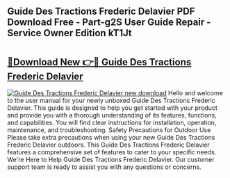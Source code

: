 ## Guide Des Tractions Frederic Delavier PDF Download Free - Part-g2S User Guide Repair - Service Owner Edition kT1Jt

# <h2><a href="http://bc77648.oget.top/?id=Guide+Des+Tractions+Frederic+Delavier">🔗Download New 👉🔴 Guide Des Tractions Frederic Delavier</a></h2>

[![Guide Des Tractions Frederic Delavier new download](https://i.imgur.com/5g1atiW.png)](http://bc77648.oget.top/?id=Guide+Des+Tractions+Frederic+Delavier)
Hello and welcome to the user manual for your newly unboxed Guide Des Tractions Frederic Delavier. This guide is designed to help you get started with your product and provide you with a thorough understanding of its features, functions, and capabilities. You will find clear instructions for installation, operation, maintenance, and troubleshooting. Safety Precautions for Outdoor Use Please take extra precautions when using your new Guide Des Tractions Frederic Delavier outdoors. This Guide Des Tractions Frederic Delavier features a comprehensive set of features to cater to your specific needs. We're Here to Help Guide Des Tractions Frederic Delavier. Our customer support team is ready to assist you with any questions or concerns.
